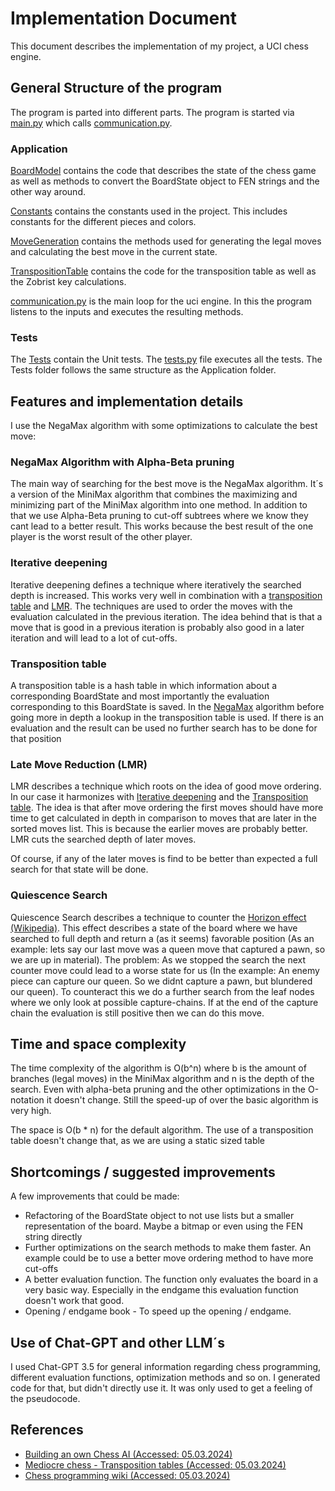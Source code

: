 # Implementation Document
This document describes the implementation of my project, a UCI chess engine.

## General Structure of the program
The program is parted into different parts. The program is started via [main.py](/Application/main.py)
which calls [communication.py](/Application/communication.py).

### Application

[BoardModel](/Application/BoardModel) contains the code that describes the state of the chess game as well as
methods to convert the BoardState object to FEN strings and the other way around.

[Constants](/Application/Constants) contains the constants used in the project. This includes constants for
the different pieces and colors.

[MoveGeneration](/Application/MoveGeneration) contains the methods used for generating the legal moves
and calculating the best move in the current state.

[TranspositionTable](/Application/TranspositionTable) contains the code for the transposition table as well as
the Zobrist key calculations.

[communication.py](/Application/communication.py) is the main loop for the uci engine. In this the program
listens to the inputs and executes the resulting methods.

### Tests
The [Tests](/Tests) contain the Unit tests. The [tests.py](/Tests/test.py) file executes all the tests.
The Tests folder follows the same structure as the Application folder.


## Features and implementation details
I use the NegaMax algorithm with some optimizations to calculate the best move:

### NegaMax Algorithm with Alpha-Beta pruning
The main way of searching for the best move is the NegaMax algorithm. It´s a version of the MiniMax algorithm
that combines the maximizing and minimizing part of the MiniMax algorithm into one method.
In addition to that we use Alpha-Beta pruning to cut-off subtrees where we know they cant lead to a
better result. This works because the best result of the one player is the worst result of the other player.

### Iterative deepening
Iterative deepening defines a technique where iteratively the searched depth is increased. This works very
well in combination with a [transposition table](#Transposition-table) and [LMR](#late-move-reduction-lmr).
The techniques are used to order the moves with the evaluation calculated in the previous iteration.
The idea behind that is that a move that is good in a previous iteration is probably also good in a later iteration
and will lead to a lot of cut-offs.

### Transposition table
A transposition table is a hash table in which information about a corresponding BoardState and most importantly
the evaluation corresponding to this BoardState is saved.
In the [NegaMax](#negamax-algorithm-with-alpha-beta-pruning) algorithm before going more in depth a lookup
in the transposition table is used. If there is an evaluation and the result can be used no further search has to be
done for that position

### Late Move Reduction (LMR)
LMR describes a technique which roots on the idea of good move ordering. In our case it harmonizes with
[Iterative deepening](#iterative-deepening) and the [Transposition table](#transposition-table). The idea is
that after move ordering the first moves should have more time to get calculated in depth in comparison to moves that are
later in the sorted moves list. This is because the earlier moves are probably better. LMR cuts the searched depth of later
moves.

Of course, if any of the later moves is find to be better than expected a full search for that state will be
done.

### Quiescence Search
Quiescence Search describes a technique to counter the [Horizon effect (Wikipedia)](https://en.wikipedia.org/wiki/Horizon_effect).
This effect describes a state of the board where we have searched to full depth and return a (as it seems) favorable
position (As an example: lets say our last move was a queen move that captured a pawn, so we are up in material). The
problem: As we stopped the search the next counter move could lead to a worse state for us (In the example: An enemy piece
can capture our queen. So we didnt capture a pawn, but blundered our queen). To counteract this we do a further search
from the leaf nodes where we only look at possible capture-chains. If at the end of the capture chain the
evaluation is still positive then we can do this move.

## Time and space complexity
The time complexity of the algorithm is O(b^n) where b is the amount of branches (legal moves) in the MiniMax algorithm
and n is the depth of the search. Even with alpha-beta pruning and the other optimizations in the O-notation it doesn't change.
Still the speed-up of over the basic algorithm is very high.

The space is O(b * n) for the default algorithm. The use of a transposition table doesn't change that, as we are using a static sized table


## Shortcomings / suggested improvements
A few improvements that could be made:
* Refactoring of the BoardState object to not use lists but a smaller representation of the board.
Maybe a bitmap or even using the FEN string directly
* Further optimizations on the search methods to make them faster. An example could be to use a better move ordering
method to have more cut-offs
* A better evaluation function. The function only evaluates the board in a very basic way. Especially in
the endgame this evaluation function doesn't work that good.
* Opening / endgame book - To speed up the opening / endgame.

## Use of Chat-GPT and other LLM´s
I used Chat-GPT 3.5 for general information regarding chess programming, different evaluation functions, optimization methods
and so on. I generated code for that, but didn't directly use it. It was only used to get a feeling of the
pseudocode.

## References
* [Building an own Chess AI (Accessed: 05.03.2024)](https://healeycodes.com/building-my-own-chess-engine)
* [Mediocre chess - Transposition tables (Accessed: 05.03.2024)](https://mediocrechess.sourceforge.net/guides/transpositiontables.html)
* [Chess programming wiki (Accessed: 05.03.2024)](https://www.chessprogramming.org/Main_Page)